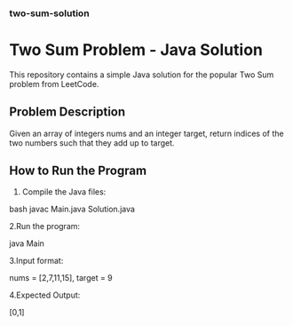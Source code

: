 ### two-sum-solution

# Two Sum Problem - Java Solution

This repository contains a simple Java solution for the popular Two Sum problem from LeetCode.

## Problem Description

Given an array of integers nums and an integer target, return indices of the two numbers such that they add up to target.

## How to Run the Program

1. Compile the Java files:
   
bash
   javac Main.java Solution.java


2.Run the program:

java Main

3.Input format:

nums = [2,7,11,15], target = 9

4.Expected Output:

[0,1]


